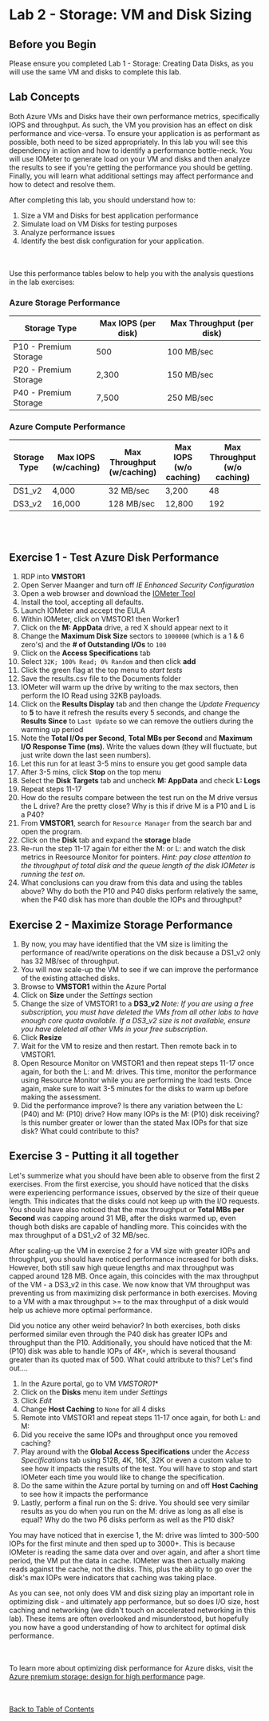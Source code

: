 # Lab 2 - Storage: VM and Disk Sizing


## Before you Begin

Please ensure you completed Lab 1 - Storage: Creating Data Disks, as you will use the same VM and disks to complete this lab.

## Lab Concepts

Both Azure VMs and Disks have their own performance metrics, specifically IOPS and throughput.  As such, the VM you provision has an effect on disk performance and vice-versa.  To ensure your application is as performant as possible, both need to be sized appropriately.  In this lab you will see this dependency in action and how to identify a performance bottle-neck.  You will use IOMeter to generate load on your VM and disks and then analyze the results to see if you're getting the performance you should be getting.  Finally, you will learn what additional settings may affect performance and how to detect and resolve them.

After completing this lab, you should understand how to:
1. Size a VM and Disks for best application performance
2. Simulate load on VM Disks for testing purposes
3. Analyze performance issues 
4. Identify the best disk configuration for your application. 


<br></br>
Use this performance tables below to help you with the analysis questions in the lab exercises:


### Azure Storage Performance

| Storage Type          |  Max IOPS (per disk)  | Max Throughput (per disk) |
|-----------------------|-----------------------|-----------------|
| P10 - Premium Storage |  500                  | 100  MB/sec     |                       
| P20 - Premium Storage |  2,300                | 150 MB/sec      |
| P40 - Premium Storage |  7,500                | 250 MB/sec      | 


### Azure Compute Performance

| Storage Type          |  Max IOPS (w/caching) | Max Throughput (w/caching)  |  Max IOPS (w/o caching) | Max Throughput (w/o caching)  |
|-----------------------|-----------------------|-----------------------------|-------------------------|-------------------------------|
| DS1_v2                |  4,000                | 32  MB/sec                  | 3,200                   | 48     			|
| DS3_v2                |  16,000               | 128 MB/sec                  |	12,800			| 192				|


<br></br>

## Exercise 1 - Test Azure Disk Performance


1. RDP into **VMSTOR1**
2. Open Server Maanger and turn off *IE Enhanced Security Configuration*
3. Open a web browser and download the [IOMeter Tool](https://sourceforge.net/projects/iometer/files/iometer-stable/2006-07-27/iometer-2006.07.27.win32.i386-setup.exe/download)
4. Install the tool, accepting all defaults.
5. Launch IOMeter and accept the EULA
6. Within IOMeter, click on VMSTOR1 then Worker1
7. Click on the **M: AppData** drive, a red X should appear next to it
8. Change the **Maximum Disk Size** sectors to `1000000` (which is a 1 & 6 zero's) and the **# of Outstanding I/Os** to `100`
9. Click on the **Access Specifications** tab
10. Select `32K; 100% Read; 0% Random` and then click **add**
11. Click the green flag at the top menu to *start tests*
12. Save the results.csv file to the Documents folder
13. IOMeter will warm up the drive by writing to the max sectors, then perform the IO Read using 32KB payloads.
14. Click on the **Results Display** tab and then change the *Update Frequency* to **5** to have it refresh the results every 5 seconds, and change the **Results Since** to `Last Update` so we can remove the outliers during the warming up period
15. Note the **Total I/Os per Second**, **Total MBs per Second** and **Maximum I/O Response Time (ms)**.  Write the values down (they will fluctuate, but just write down the last seen numbers).
16. Let this run for at least 3-5 mins to ensure you get good sample data
17. After 3-5 mins, click **Stop** on the top menu
18. Select the **Disk Targets** tab and uncheck **M: AppData** and check **L: Logs**
19. Repeat steps 11-17
20. How do the results compare between the test run on the M drive versus the L drive?  Are the pretty close?  Why is this if drive M is a P10 and L is a P40?
21. From **VMSTOR1**, search for `Resource Manager` from the search bar and open the program.
22. Click on the **Disk** tab and expand the **storage** blade 
23. Re-run the step 11-17 again for either the M: or L: and watch the disk metrics in Reesource Monitor for pointers.  *Hint: pay close attention to the throughput of total disk and the queue length of the disk IOMeter is running the test on.*
24. What conclusions can you draw from this data and using the tables above?  Why do both the P10 and P40 disks perform relatively the same, when the P40 disk has more than double the IOPs and throughput?


## Exercise 2 - Maximize Storage Performance
1. By now, you may have identified that the VM size is limiting the performance of read/write operations on the disk because a DS1_v2 only has 32 MB/sec of throughput.
2. You will now scale-up the VM to see if we can improve the performance of the existing attached disks.
3. Browse to **VMSTOR1** within the Azure Portal
4. Click on **Size** under the *Settings* section
5. Change the size of VMSTOR1 to a **DS3_v2**  *Note: If you are using a free subscription, you must have deleted the VMs from all other labs to have enough core quota available.  If a DS3_v2 size is not available, ensure you have deleted all other VMs in your free subscription.*
6. Click **Resize**
7. Wait for the VM to resize and then restart.  Then remote back in to VMSTOR1.
8. Open Resource Monitor on VMSTOR1 and then repeat steps 11-17 once again, for both the L: and M: drives.  This time, monitor the performance using Resource Monitor while you are performing the load tests.  Once again, make sure to wait 3-5 minutes for the disks to warm up before making the assessment.
9. Did the performance improve?  Is there any variation between the L: (P40) and M: (P10) drive?  How many IOPs is the M: (P10) disk receiving?  Is this number greater or lower than the stated Max IOPs for that size disk?  What could contribute to this?


## Exercise 3 - Putting it all together
Let's summerize what you should have been able to observe from the first 2 exercises.  From the first exercise, you should have noticed that the disks were experiencing performance issues, observed by the size of their queue length.  This indicates that the disks could not keep up with the I/O requests.  You should have also noticed that the max throughput or **Total MBs per Second** was capping around 31 MB, after the disks warmed up, even though both disks are capable of handling more.  This coincides with the max throughput of a DS1_v2 of 32 MB/sec.  

After scaling-up the VM in exercise 2 for a VM size with greater IOPs and throughput, you should have noticed performance increased for both disks.  However, both still saw high queue lengths and max throughput was capped around 128 MB.  Once again, this coincides with the max throughput of the VM - a DS3_v2 in this case.  We now know that VM throughput was preventing us from maximizing disk performance in both exercises.  Moving to a VM with a max throughput >= to the max throughput of a disk would help us achieve more optimal performance.  

Did you notice any other weird behavior?  In both exercises, both disks performed similar even through the P40 disk has greater IOPs and throughput than the P10.  Additionally, you should have noticed that the M: (P10) disk was able to handle IOPs of 4K+, which is several thousand greater than its quoted max of 500.  What could attribute to this?  Let's find out....

1. In the Azure portal, go to VM *VMSTOR01**
2. Click on the **Disks** menu item under *Settings*
3. Click *Edit*
4. Change **Host Caching** to `None` for all 4 disks
5. Remote into VMSTOR1 and repeat steps 11-17 once again, for both L: and M:
6. Did you receive the same IOPs and throughput once you removed caching?  
7. Play around with the **Global Access Specifications** under the *Access Specifications* tab using 512B, 4K, 16K, 32K or even a custom value to see how it impacts the results of the test.  You will have to stop and start IOMeter each time you would like to change the specification.
8. Do the same within the Azure portal by turning on and off **Host Caching** to see how it impacts the performance
9. Lastly, perform a final run on the S: drive.  You should see very similar results as you do when you run on the M: drive as long as all else is equal?  Why do the two P6 disks perform as well as the P10 disk?

You may have noticed that in exercise 1, the M: drive was limted to 300-500 IOPs for the first minute and then sped up to 3000+.  This is because IOMeter is reading the same data over and over again, and after a short time period, the VM put the data in cache.  IOMeter was then actually making reads against the cache, not the disks.  This, plus the ability to go over the disk's max IOPs were indicators that caching was taking place.  

As you can see, not only does VM and disk sizing play an important role in optimizing disk - and ultimately app performance, but so does I/O size, host caching and networking (we didn't touch on accelerated networking in this lab).  These items are often overlooked and misunderstood, but hopefully you now have a good understanding of how to architect for optimal disk performance. 

<br></br>
To learn more about optimizing disk performance for Azure disks, visit the [Azure premium storage: design for high performance](https://docs.microsoft.com/en-us/azure/virtual-machines/windows/premium-storage-performance) page.

<br></br>
[Back to Table of Contents](./index.md#5-azure-storage)